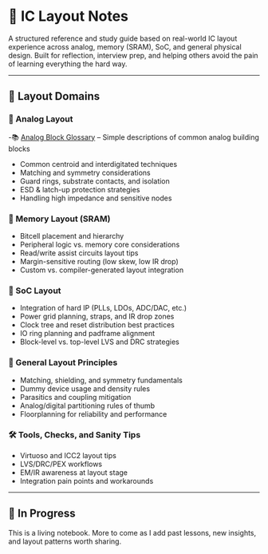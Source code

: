 # 🧠 IC Layout Notes

A structured reference and study guide based on real-world IC layout experience across analog, memory (SRAM), SoC, and general physical design. Built for reflection, interview prep, and helping others avoid the pain of learning everything the hard way.

---

## 🧭 Layout Domains

### 🔌 Analog Layout
-📚 [Analog Block Glossary](./analog_block_glossary.md) – Simple descriptions of common analog building blocks
- Common centroid and interdigitated techniques
- Matching and symmetry considerations
- Guard rings, substrate contacts, and isolation
- ESD & latch-up protection strategies
- Handling high impedance and sensitive nodes

### 🧠 Memory Layout (SRAM)
- Bitcell placement and hierarchy
- Peripheral logic vs. memory core considerations
- Read/write assist circuits layout tips
- Margin-sensitive routing (low skew, low IR drop)
- Custom vs. compiler-generated layout integration

### 🧰 SoC Layout
- Integration of hard IP (PLLs, LDOs, ADC/DAC, etc.)
- Power grid planning, straps, and IR drop zones
- Clock tree and reset distribution best practices
- IO ring planning and padframe alignment
- Block-level vs. top-level LVS and DRC strategies

### 📏 General Layout Principles
- Matching, shielding, and symmetry fundamentals
- Dummy device usage and density rules
- Parasitics and coupling mitigation
- Analog/digital partitioning rules of thumb
- Floorplanning for reliability and performance

### 🛠️ Tools, Checks, and Sanity Tips
- Virtuoso and ICC2 layout tips
- LVS/DRC/PEX workflows
- EM/IR awareness at layout stage
- Integration pain points and workarounds

---

## 🧪 In Progress

This is a living notebook. More to come as I add past lessons, new insights, and layout patterns worth sharing.

